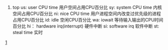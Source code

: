 1. top
us:     user CPU time                用户空间占用CPU百分比
sy:     system CPU time              内核空间占用CPU百分比
ni:     nice CPU time                用户进程空间内改变过优先级的进程占用CPU百分比
id:     idle                         空闲CPU百分比
wa:     iowait                       等待输入输出的CPU时间百分比
hi：    hardware irq(interrupt)      硬件中断
si:     software irq                 软件中断
st:     steal time                   实时


[1](https://www.cnblogs.com/x_wukong/p/5992235.html)
